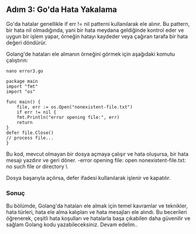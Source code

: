 
## Adım 3: Go'da Hata Yakalama

Go'da hatalar genellikle if err != nil patterni kullanılarak ele alınır. Bu pattern, bir hata nil olmadığında, yani bir hata meydana geldiğinde kontrol eder ve uygun bir işlem yapar, örneğin hatayı kaydeder veya çağıran tarafa bir hata değeri döndürür.

Golang'de hataları ele almanın örneğini görmek için aşağıdaki komutu çalıştırın:

```nano error3.go```

```
package main
import "fmt"
import "os"

func main() {
	file, err := os.Open("nonexistent-file.txt")
	if err != nil {
    fmt.Println("error opening file:", err)
    return
}
defer file.Close()
// process file...
}
```
Bu kod, mevcut olmayan bir dosya açmaya çalışır ve hata oluşursa, bir hata mesajı yazdırır ve geri döner.
-error opening file: open nonexistent-file.txt: no such file or directory \

Dosya başarıyla açılırsa, defer ifadesi kullanılarak işlenir ve kapatılır.

### Sonuç

Bu bölümde, Golang'da hataları ele almak için temel kavramlar ve teknikler, hata türleri, hata ele alma kalıpları ve hata mesajları ele alındı. Bu becerileri öğrenerek, çeşitli hata koşulları ve hatalarla başa çıkabilen daha güvenilir ve sağlam Golang kodu yazabileceksiniz. Devam edelim..
